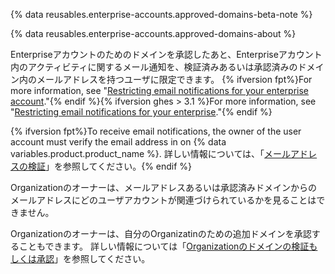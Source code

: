 {% data reusables.enterprise-accounts.approved-domains-beta-note %}

{% data reusables.enterprise-accounts.approved-domains-about %}

Enterpriseアカウントのためのドメインを承認したあと、Enterpriseアカウント内のアクティビティに関するメール通知を、検証済みあるいは承認済みのドメイン内のメールアドレスを持つユーザに限定できます。 {% ifversion fpt%}For more information, see "[Restricting email notifications for your enterprise account](/github/setting-up-and-managing-your-enterprise/restricting-email-notifications-for-your-enterprise-account)."{% endif %}{% ifversion ghes > 3.1 %}For more information, see "[Restricting email notifications for your enterprise](/admin/policies/enforcing-policies-for-your-enterprise/restricting-email-notifications-for-your-enterprise)."{% endif %}

{% ifversion fpt%}To receive email notifications, the owner of the user account must verify the email address in on {% data variables.product.product_name %}. 詳しい情報については、「[メールアドレスの検証](/github/getting-started-with-github/verifying-your-email-address)」を参照してください。{% endif %}

Organizationのオーナーは、メールアドレスあるいは承認済みドメインからのメールアドレスにどのユーザアカウントが関連づけられているかを見ることはできません。

Organizationのオーナーは、自分のOrganizatinのための追加ドメインを承認することもできます。 詳しい情報については「[Organizationのドメインの検証もしくは承認](/organizations/managing-organization-settings/verifying-or-approving-a-domain-for-your-organization)」を参照してください。
